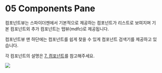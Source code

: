 # 05  Components Pane

컴포넌트뷰는 스파이더젠에서 기본적으로 제공하는 컴포넌트가 리스트로 보여지며 기본 컴포넌트외 추가 컴포넌트는 탭뷰(mdfc)로 제공됩니다.

컴포넌트뷰 맨 하단에는 컴포넌트를 쉽게 찾을 수 있게 컴포넌트 검색기를 제공하고 있습니다.

각 컴포넌트의 설명은 [7. 컴포넌트](https://wikidocs.net/24554)를 참고해주세요.

![](https://wikidocs.net/images/page/22788/compo.png)
